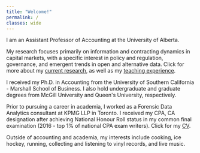 ```yaml
---
title: "Welcome!"
permalink: /
classes: wide
---
```


I am an Assistant Professor of Accounting at the University of Alberta.

My research focuses primarily on information and contracting dynamics in capital markets, with a specific interest in policy and regulation, governance, and emergent trends in open and alternative data. Click for more about my [current research](/research/), as well as my [teaching experience](/teaching/).

I received my Ph.D. in Accounting from the University of Southern California - Marshall School of Business. I also hold undergraduate and graduate degrees from McGill University and Queen's University, respectively. 

Prior to pursuing a career in academia, I worked as a Forensic Data Analytics consultant at KPMG LLP in Toronto. I received my CPA, CA designation after achieving National Honour Roll status in my common final examination (2016 - top 1% of national CPA exam writers). Click for my [CV](/cv/).

Outside of accounting and academia, my interests include cooking, ice hockey, running, collecting and listening to vinyl records, and live music.
